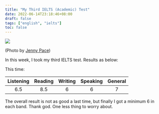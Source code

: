 ```yaml
---
title: "My Third IELTS (Academic) Test"
date: 2022-06-14T23:18:46+08:00
draft: false
tags: ["english", "ielts"]
toc: false
---
```


![](/img/jenny-pace-Bh2Ccn0lD0I-unsplash.jpg)

(Photo by [Jenny Pace](https://unsplash.com/@thejennypace))

In this week, I took my third IELTS test. Results as below:

This time:

| Listening | Reading | Writing | Speaking | General |
| :-------: |:-------:| :------:| :------: | :------: |
| 6.5 | 8.5 | 6 | 6 | 7 |

The overall result is not as good a last time, but finally I got a minimum 6 in each band. Thank god. One less thing to worry about.
